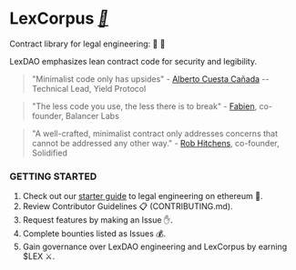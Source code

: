 # LexCorpus *[📕](https://medium.com/lexdaoism/enter-lexdao-corpus-contracts-df01d8518019)*
Contract library for legal engineering: 🤖 📜

LexDAO emphasizes lean contract code for security and legibility. 
> "Minimalist code only has upsides" - [Alberto Cuesta Cañada](https://twitter.com/acuestacanada/status/1354839730270183430?s=20) -- Technical Lead, Yield Protocol

> "The less code you use, the less there is to break" - [Fabien](https://github.com/bonustrack), co-founder, Balancer Labs 

> "A well-crafted, minimalist contract only addresses concerns that cannot be addressed any other way." - [Rob Hitchens](https://blog.b9lab.com/the-joy-of-minimalism-in-smart-contract-design-2303010c8b09), co-founder, Solidified

### GETTING STARTED

1. Check out our [starter guide](GUIDE.md) to legal engineering on ethereum 🔧. 
2. Review Contributor Guidelines 📋 (CONTRIBUTING.md).
3. Request features by making an Issue ✋.
4. Complete bounties listed as Issues 💰.
5. Gain governance over LexDAO engineering and LexCorpus by earning $LEX ⚔️.
